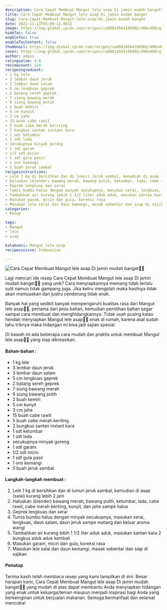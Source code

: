 ```yaml
---
description: Cara Cepat Membuat Mangut lele asap Di jamin mudah banget"
title: Cara Cepat Membuat Mangut lele asap Di jamin mudah banget
slug: Cara-Cepat-Membuat-Mangut-lele-asap-Di-jamin-mudah-banget
date: 2022-11-13T03:09:12.063Z
image: https://img-global.cpcdn.com/recipes/cad881456410696b/400x400cq70/photo.jpg
hideToc: false
enableToc: true
enableTocContent: false
thumbnail: https://img-global.cpcdn.com/recipes/cad881456410696b/400x400cq70/photo.jpg
cover: https://img-global.cpcdn.com/recipes/cad881456410696b/400x400cq70/photo.jpg
author: admin
ratingvalue: 4.8
reviewcount: 124
recipeingredient:
- 1 kg lele
- 3 lembar daun jeruk
- 3 lembar daun salam
- 5 cm lengkuas geprek
- 2 batang sereh geprek
- 7 siung bawang merah
- 6 siung bawang putih
- 2 buah kemiri
- 5 cm kunyit
- 3 cm jahe
- 15 buah cabe rawit
- 5 buah cabe merah keriting
- 2 bungkus santan instant kara
- 1 sdt ketumbar
- 1 sdt lada
- secukupnya minyak goreng
- 1 sdt garam
- 1/2 sdt micin
- 1 sdt gula pasir
- 1 ons kemangi
- 5 buah jeruk sambal
recipeinstructions:
- Lele 1 kg di bersihkan dan di lumuri jeruk sambal, kemudian di asap (salai) kurang lebih 2 jam
- Haluskan (blender) bawang merah, bawang putih, ketumbar, lada, cabe rawit, cabe merah keriting, kunyit, dan jahe sampe halus
- Geprek lengkuas dan serai
- Tumis bumbu halus dengan minyak secukupnya, masukan serai, lengkuas, daun salam, daun jeruk sampe matang dan keluar aroma wangi
- Tambahkan air kurang lebih 1 1/2 liter aduk aduk, masukan santan kara 2 bungkus aduk aduk kembali
- Masukan garam, micin dan gula, koreksi rasa
- Masukan lele salai dan daun kemangi, masak sebentar dan siap di sajikan
categories:
- Resep

tags:
- Mangut
- lele
- asap

katakunci: Mangut lele asap
recipecuisine: Indonesian

---
```


![Cara Cepat Membuat Mangut lele asap Di jamin mudah banget👩‍🍳](https://img-global.cpcdn.com/recipes/cad881456410696b/400x400cq70/photo.jpg)

Lagi mencari ide resep Cara Cepat Membuat Mangut lele asap Di jamin mudah banget👩‍🍳 yang unik? Cara menyiapkannya memang tidak terlalu sulit namun tidak gampang juga. Jika keliru mengolah maka hasilnya tidak akan memuaskan dan justru cenderung tidak enak.

Banyak hal yang sedikit banyak mempengaruhi kualitas rasa dari Mangut lele asap👩‍🍳, pertama dari jenis bahan, kemudian pemilihan bahan segar sampai cara membuat dan menghidangkannya. Tidak usah pusing kalau hendak menyiapkan Mangut lele asap👩‍🍳 enak di rumah, karena asal sudah tahu triknya maka hidangan ini bisa jadi sajian spesial.

Di bawah ini ada beberapa cara mudah dan praktis untuk membuat Mangut lele asap👩‍🍳 yang siap dikreasikan.

<!--inarticleads1-->

#### Bahan-bahan :

- 1 kg lele
- 3 lembar daun jeruk
- 3 lembar daun salam
- 5 cm lengkuas geprek
- 2 batang sereh geprek
- 7 siung bawang merah
- 6 siung bawang putih
- 2 buah kemiri
- 5 cm kunyit
- 3 cm jahe
- 15 buah cabe rawit
- 5 buah cabe merah keriting
- 2 bungkus santan instant kara
- 1 sdt ketumbar
- 1 sdt lada
- secukupnya minyak goreng
- 1 sdt garam
- 1/2 sdt micin
- 1 sdt gula pasir
- 1 ons kemangi
- 5 buah jeruk sambal

<!--inarticleads2-->

#### Langkah-langkah membuat :

1. Lele 1 kg di bersihkan dan di lumuri jeruk sambal, kemudian di asap (salai) kurang lebih 2 jam
1. Haluskan (blender) bawang merah, bawang putih, ketumbar, lada, cabe rawit, cabe merah keriting, kunyit, dan jahe sampe halus
1. Geprek lengkuas dan serai
1. Tumis bumbu halus dengan minyak secukupnya, masukan serai, lengkuas, daun salam, daun jeruk sampe matang dan keluar aroma wangi
1. Tambahkan air kurang lebih 1 1/2 liter aduk aduk, masukan santan kara 2 bungkus aduk aduk kembali
1. Masukan garam, micin dan gula, koreksi rasa
1. Masukan lele salai dan daun kemangi, masak sebentar dan siap di sajikan

#### Penutup

Terima kasih telah membaca resep yang kami tampilkan di sini. Besar harapan kami, Cara Cepat Membuat Mangut lele asap Di jamin mudah banget👩‍🍳 yang mudah di atas dapat membantu Anda menyiapkan hidangan yang enak untuk keluarga/teman maupun menjadi inspirasi bagi Anda yang berkeinginan untuk berjualan makanan. Semoga bermanfaat dan selamat mencoba!